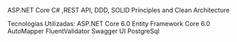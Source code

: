 ASP.NET Core C# ,REST API, DDD, SOLID Principles and Clean Architecture


Tecnologias Utilizadas:
ASP.NET Core 6.0
Entity Framework Core 6.0
AutoMapper
FluentValidator
Swagger UI
PostgreSql
